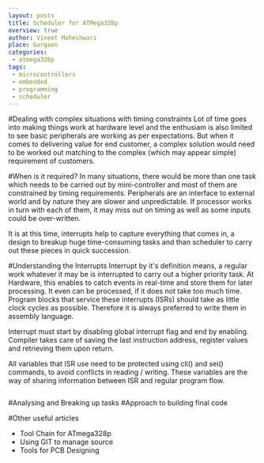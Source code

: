 ```yaml
---
layout: posts
title: Scheduler for ATMega328p
overview: true
author: Vineet Maheshwari
place: Gurgaon
categories: 
 - atmega328p
tags: 
 - microcontrollers
 - embedded
 - programming
 - scheduler
---
```

#Dealing with complex situations with timing constraints
Lot of time goes into making things work at hardware level and the enthusiam is also limited to see basic peripherals are working as per expectations. But when it comes to delivering value for end customer, a complex solution would need to be worked out matching to the complex (which may appear simple) requirement of customers.

#When is it required?
In many situations, there would be more than one task which needs to be carried out by mini-controller and most of them are constrained by timing requirements. Peripherals are an interface to external world and by nature they are slower and unpredictable. If processor works in turn with each of them, it may miss out on timing as well as some inputs could be over-written.

It is at this time, interrupts help to capture everything that comes in, a design to breakup huge time-consuming tasks and than scheduler to carry out these pieces in quick succession.

#Understanding the Interrupts
Interrupt by it's definition means, a regular work whatever it may be is interrupted to carry out a higher priority task. At Hardware, this enables to catch events in real-time and store them for later processing. It even can be processed, if it does not take too much time. Program blocks that service these interrupts (ISRs) should take as little clock cycles as possible. Therefore it is always preferred to write them in assembly language.

Interrupt must start by disabling global interrupt flag and end by enabling. Compiler takes care of saving the last instruction address, register values and retrieving them upon return.

All variables that ISR use need to be protected using cli() and sei() commands, to avoid conflicts in reading / writing. These variables are the way of sharing information between ISR and regular program flow.
```
```
#Analysing and Breaking up tasks
#Approach to building final code

#Other useful articles

* Tool Chain for ATmega328p
* Using GIT to manage source
* Tools for PCB Designing

